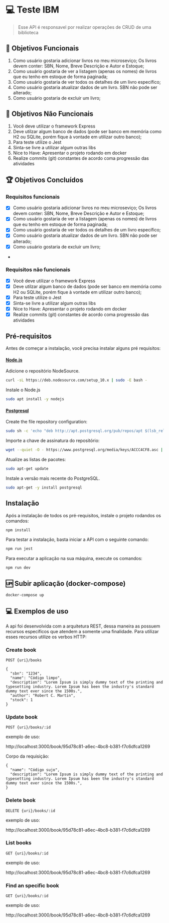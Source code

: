 # 💻  Teste IBM
> Esse API é responsavel por realizar operações de CRUD de uma biblioteca

## 🎯 Objetivos Funcionais
<ol>
    <li> Como usuário gostaria adicionar livros no meu microseviço; Os livros devem conter: SBN, Nome, Breve Descrição e Autor e Estoque; </li>
    <li> Como usuário gostaria de ver a listagem (apenas os nomes) de livros que eu tenho em estoque de forma paginada; </li>
    <li> Como usuário gostaria de ver todos os detalhes de um livro específico;</li>
    <li> Como usuário gostaria atualizar dados de um livro. SBN não pode ser alterado;</li>
    <li> Como usuário gostaria de excluir um livro; </li>
</ol>

## 🎯 Objetivos Não Funcionais
<ol>
    <li>Você deve utilizar o framework Express</li>
    <li>Deve utilzar algum banco de dados (pode ser banco em memória como H2 ou SQLite, porém fique à vontade em utilizar outro banco);</li>
    <li>Para teste utilize o Jest</li>
    <li>Sinta-se livre a utilizar algum outras libs</li>
    <li>Nice to Have: Apresentar o projeto rodando em docker</li>
    <li>Realize commits (git) constantes de acordo coma progressão das atividades</li>
</ol>

## 🏆 Objetivos Concluídos

### Requisitos funcionais
- [x] Como usuário gostaria adicionar livros no meu microseviço; Os livros devem conter: SBN, Nome, Breve Descrição e Autor e Estoque;
- [x] Como usuário gostaria de ver a listagem (apenas os nomes) de livros que eu tenho em estoque de forma paginada;
- [x] Como usuário gostaria de ver todos os detalhes de um livro específico;
- [x] Como usuário gostaria atualizar dados de um livro. SBN não pode ser alterado;
- [x] Como usuário gostaria de excluir um livro;
-
### Requisitos não funcionais

- [x] Você deve utilizar o framework Express
- [x] Deve utilzar algum banco de dados (pode ser banco em memória como H2 ou SQLite, porém fique à vontade em utilizar outro banco);
- [x] Para teste utilize o Jest
- [x] Sinta-se livre a utilizar algum outras libs
- [x] Nice to Have: Apresentar o projeto rodando em docker
- [x] Realize commits (git) constantes de acordo coma progressão das atividades

## Pré-requisitos

Antes de começar a instalação, você precisa instalar alguns pré requisitos:

#### [Node.js](https://nodejs.org/en/)

Adicione o repositório NodeSource.

```sh
curl -sL https://deb.nodesource.com/setup_10.x | sudo -E bash -
```

Instale o Node.js

```sh
sudo apt install -y nodejs
```

#### [Postgresql](https://www.postgresql.org/)

Create the file repository configuration:

```sh
sudo sh -c 'echo "deb http://apt.postgresql.org/pub/repos/apt $(lsb_release -cs)-pgdg main" > /etc/apt/sources.list.d/pgdg.list'
```

Importe a chave de assinatura do repositório:

```sh
wget --quiet -O - https://www.postgresql.org/media/keys/ACCC4CF8.asc | sudo apt-key add -
```

Atualize as listas de pacotes:

```sh
sudo apt-get update
```

Instale a versão mais recente do PostgreSQL.

```sh
sudo apt-get -y install postgresql
```

## Instalação

Após a instalação de todos os pré-requisitos, instale o projeto rodandos os comandos:

```sh
npm install
```

Para testar a instalação, basta iniciar a API com o seguinte comando:

```sh
npm run jest
```

Para executar a aplicação na sua máquina, execute os comandos:

```sh
npm run dev
```



## 🆙 Subir aplicação (docker-compose)

```sh
docker-compose up
```

## 💻 Exemplos de uso

A api foi desenvolvida com a arquitetura REST, dessa maneira as possuem recursos especificos que atendem a somente uma finalidade. Para utilizar esses recursos utilize os verbos HTTP:

### Create book

``POST {uri}/books``

````
{
  "sbn": "1234",
  "name": "Código limpo",
  "description": "Lorem Ipsum is simply dummy text of the printing and typesetting industry. Lorem Ipsum has been the industry's standard dummy text ever since the 1500s.",
  "author": "Robert C. Martin",
  "stock": 1
}
````

### Update book

``POST {uri}/books/:id``

exemplo de uso:

http://localhost:3000/book/95d78c81-a6ec-4bc8-b381-f7c6dfca1269

Corpo da requisição:

````
{
  "name": "Código sujo",
  "description": "Lorem Ipsum is simply dummy text of the printing and typesetting industry. Lorem Ipsum has been the industry's standard dummy text ever since the 1500s.",
}
````

### Delete book

``DELETE {uri}/books/:id``

exemplo de uso:

http://localhost:3000/book/95d78c81-a6ec-4bc8-b381-f7c6dfca1269

### List books

``GET {uri}/books/:id``

exemplo de uso:

http://localhost:3000/book/95d78c81-a6ec-4bc8-b381-f7c6dfca1269


### Find an specific book

``GET {uri}/books/:id``

exemplo de uso:

http://localhost:3000/book/95d78c81-a6ec-4bc8-b381-f7c6dfca1269



